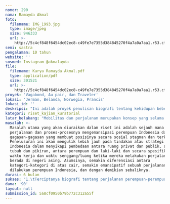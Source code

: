 ```yaml
---
nomor: 290
nama: Ramayda Akmal
foto:
  filename: IMG_1993.jpg
  type: image/jpeg
  size: 946333
  url: >-
    http://5c4cf848f6454dc02ec8-c49fe7e7355d384845270f4a7a0a7aa1.r53.cf2.rackcdn.com/6b258a1f-e6b3-45ff-b43c-e75d0aed8926/IMG_1993.jpg
seni: sastra
pengalaman: 10 tahun
website: ''
sosmed: Instagram @akmalayda
file:
  filename: Karya Ramayda Akmal.pdf
  type: application/pdf
  size: 301521
  url: >-
    http://5c4cf848f6454dc02ec8-c49fe7e7355d384845270f4a7a0a7aa1.r53.cf2.rackcdn.com/28f46c93-a953-4a53-9dd8-9ccfaf5a4123/Karya%20Ramayda%20Akmal.pdf
proyek: 'Vagabond, Au pair, dan Traveler'
lokasi: 'Jerman, Belanda, Norwegia, Prancis'
lokasi_id: ''
deskripsi: "Ini adalah proyek penulisan biografi tentang kehidupan beberapa perempuan Indonesia yang melakukan perjalanan dan atau menetap di berbagai penjuru dunia dalam kurun waktu tertentu dengan kepentingan yang berlainan. Latar belakang utama proyek ini adalah kenyataan bahwa secara kuantitas, begitu banyak perempuan Indonesia yang berada di luar Indonesia baik sebagai traveler, turis, pekerja, pelajar, ibu rumah tangga, maupun gabungan dan atau perpindahan dari satu peran ke peran lain selama perjalanan yang mereka lakukan. Perjalanan ini sendiri merupakan satu langkah awal untuk membongkar gagasan tentang mobilitas yang maskulin dan hanya dimiliki oleh laki-laki. \r\nSebagai bagian dari mereka, penulis mengetahui dan mengamati bahwa setiap perempuan membawa cerita dan mengalami peristiwa yang berbeda-beda di sepanjang perjalanannya. Cerita dan peristiwa tersebut tidak bisa dilihat hanya sebagai cerita pribadi seseorang saja, namun perlu diletakkan sebagai bagian dari jalinan relasi-relasi sosial, budaya dan bahkan politik yang lebih luas dan kompleks.\r\nPenulisan biografi atas kehidupan mereka juga dilakukan sebagai upaya untuk melawan kecenderungan penulisan biografi yang melulu ditujukan pada orang-orang yang “terkenal” atau dianggap “sukses” dengan kisah-kisah membahagiakan. Inspirasi atau gagasan-gagasan khususnya tentang perempuan Indonesia, bisa muncul secara mengejutkan dari mereka yang berada di lorong-lorong terjauh dan terpencil di dunia ini.\r\n"
kategori: riset_kajian_kuratorial
latar_belakang: "Mobilitas dan perjalanan merupakan konsep yang selama ini dilekatkan pada maksulinitas. Berlawanan dengan logika tersebut, kondisi tidak bergerak (immobile) dan menetap (sessility) selalu dilekatkan pada perempuan. Mereka tertanam permanen pada tempat ia berada, dianggap sebagai rumah, dan melekat pada aturan-aturan atau norma tertentu. Ketika perempuan keluar dari rumahnya, melakukan perjalanan, berpindah dari satu tempat ke tempat lain maka perempuan tengah berupaya lepas dari gambaran-gambaran tersebut. \r\nDalam konteks perempuan Indonesia terdapat beberapa cerita yang bersumber dari perjalanan mereka sebagai traveler, turis, au pair atau yang lebih radikal sebagai vagabond dan nomad. Perjalanan ini merupakan manifestasi dari upaya perempuan Indonesia membebaskan diri dari gagasan-gagasan mengungkung yang dilekatkan padanya. Walaupun pada kenyataannya, perjalanan yang membebaskan itu ternyata juga memasukkan mereka pada institusi baru di mana norma sosial yang lain muncul menahan mereka. Penelitian ini akan menelusuri lebih lanjut ambivalensi dan strategi perempuan Indonesia dalam menyikapi institusi dan norma yang baru itu.\r\nPenelitian ini mengambil contoh kasus-kasus perempuan Indonesia yang ada di empat negara di Eropa dengan pertimbangan pengamatan yang dilakukan sebelumnya tentang keragaman dan perbedaan kultur yang sangat tajam yang memunculkan cerita-cerita yang variatif, kompleks dan urgen untuk ditelusuri lebih jauh. "
masalah: >-
  Masalah utama yang akan diuraikan dalam riset ini adalah sejauh mana sebuah
  perjalanan dan proses-prosesnya mengemansipasi perempuan Indonesia dari
  gagasan-gagasan yang membuat posisinya secara sosial stagnan dan terkungkung.
  Penelusuran ini akan mengulik lebih jauh pada tindakan atau strategi perempuan
  Indonesia dalam menyikapi pembedaan antara ruang privat dan publik, antara
  tubuh dan pikiran, antara perempuan dan laki-laki dan secara spesifik antara
  waktu kerja dan waktu senggang/luang ketika mereka melakukan perjalanan atau
  berada di negeri asing. Asumsinya, semakin diferensiasi antara
  kategori-kategori di atas cair, semakin emansipatif sebuah perjalanan yang
  dilakukan perempuan Indonesia, dan dengan demikian sebaliknya. 
durasi: 6 bulan
sukses: "1.\tTerciptanya biografi tentang perjalanan perempuan-perempuan Indonesia ke beberapa negara di Eropa.\r\n2.\tTerdistribusikannya secara luas biografi tersebut baik ke pembaca secara umum maupun ke institusi-institusi terkait pemberdayaan perempuan di Indonesia.\r\n3.\tTerkumpulnya data, materi, dan dokumentasi terkait perempuan Indonesia di Eropa yang bisa digunakan sebagai sumber informasi untuk riset lanjutan atau kepentingan pemberdayaan lainnya.\r\n4.\tHasil riset menjadi sumbangan gagasan terhadap kajian perempuan, khususnya dalam konteks perempuan Indonesia.\r\n5.\tDiadakannya diskusi terkait biografi dan perempuan Indonesia.\r\n6.\tDiciptakannya karya lanjutan yang bersumber atau terinspirasi dari biografi yang telah disusun.\r\n"
dana: '90'
layout: null
submission_id: 5a8cf0950b79b772c312a55f
---
```

